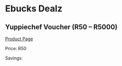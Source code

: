
# Ebucks Dealz
## Yuppiechef Voucher (R50 – R5000)
[Product Page](https://www.ebucks.com/web/shop/productSelected.do?prodId=335447318&catId=336131644)

Price: R50

Savings: 


	